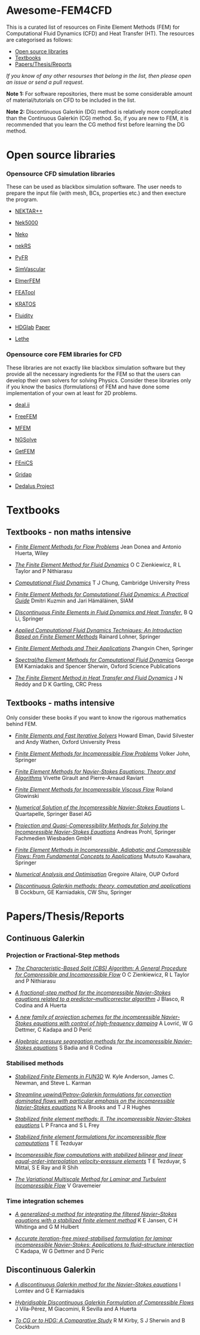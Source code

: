 # Awesome-FEM4CFD

This is a curated list of resources on Finite Element Methods (FEM) for Computational Fluid Dynamics (CFD) and Heat Transfer (HT).
The resources are categorised as follows:
- [Open source libraries](#open-source-libraries)
- [Textbooks](#textbooks)
- [Papers/Thesis/Reports](#papersthesisreports)

*If you know of any other resourses that belong in the list, then please open an issue or send a pull request*.

**Note 1:** For software repositories, there must be some considerable amount of material/tutorials on CFD to be included in the list.

**Note 2:** Discontinuous Galerkin (DG) method is relatively more complicated than the Continuous Galerkin (CG) method. So, if you are new to FEM, it is recommended that you learn the CG method first before learning the DG method.

# Open source libraries

### Opensource CFD simulation libraries
These can be used as blackbox simulation software. The user needs to prepare the input file (with mesh, BCs, properties etc.) and then execture the program.
* [NEKTAR++](https://www.nektar.info/)

* [Nek5000](https://github.com/Nek5000/Nek5000/)

* [Neko](https://github.com/ExtremeFLOW/neko/)

* [nekRS](https://github.com/Nek5000/nekRS)

* [PyFR](https://www.pyfr.org/)

* [SimVascular](https://simvascular.github.io/)

* [ElmerFEM](http://www.elmerfem.org/blog/)

* [FEATool](https://www.featool.com/)

* [KRATOS](https://kratosmultiphysics.github.io/Kratos/)

* [Fluidity](http://fluidityproject.github.io/)

* [HDGlab](https://git.lacan.upc.edu/hybridLab/HDGlab)     [Paper](https://arxiv.org/abs/2009.08805)

* [Lethe](https://lethe-cfd.github.io/lethe/index.html)

### Opensource core FEM libraries for CFD 
These libraries are not exactly like blackbox simulation software but they provide all the necessary ingredients for the FEM so that the users can develop their own solvers for solving Physics. Consider these libraries only if you know the basics (formulations) of FEM and have done some implementation of your own at least for 2D problems.
* [deal.ii](https://www.dealii.org/)

* [FreeFEM](https://freefem.org/)

* [MFEM](https://mfem.org/)

* [NGSolve](https://docu.ngsolve.org/latest/index.html)

* [GetFEM](https://getfem.org/)

* [FEniCS](https://fenicsproject.org/)

* [Gridap](https://gridap.github.io/Gridap.jl/stable/)

* [Dedalus Project](https://dedalus-project.org/)

# Textbooks
## Textbooks - non maths intensive
* [*Finite Element Methods for Flow Problems*](https://onlinelibrary.wiley.com/doi/book/10.1002/0470013826) Jean Donea and Antonio Huerta, Wiley

* [*The Finite Element Method for Fluid Dynamics*](https://www.sciencedirect.com/book/9781856176354/the-finite-element-method-for-fluid-dynamics) O C Zienkiewicz, R L Taylor and P Nithiarasu

* [*Computational Fluid Dynamics*](https://www.cambridge.org/core/books/computational-fluid-dynamics/5C396317EE111C5ED1192FA7F8853944) T J Chung, Cambridge University Press

* [*Finite Element Methods for Computational Fluid Dynamics: A Practical Guide*](https://epubs.siam.org/doi/book/10.1137/1.9781611973617) Dmitri Kuzmin and Jari Hämäläinen, SIAM

* [*Discontinuous Finite Elements in Fluid Dynamics and Heat Transfer*](https://link.springer.com/book/10.1007/1-84628-205-5), B Q Li, Springer

* [*Applied Computational Fluid Dynamics Techniques: An Introduction Based on Finite Element Methods*](https://www.wiley.com/en-us/Applied+Computational+Fluid+Dynamics+Techniques%3A+An+Introduction+Based+on+Finite+Element+Methods%2C+2nd+Edition-p-9780470519073) Rainard Lohner, Springer

* [*Finite Element Methods and Their Applications*](https://link.springer.com/book/10.1007/3-540-28078-2?gclid=CjwKCAjwkaSaBhA4EiwALBgQaAeVix769JTifRwX5UfkxyR2lzyo1AkKy9Vhy3XSPLpGP5hWQpa_vhoCgPYQAvD_BwE) Zhangxin Chen, Springer

* [*Spectral/hp Element Methods for Computational Fluid Dynamics*](https://academic.oup.com/book/7538) George EM Karniadakis and Spencer Sherwin, Oxford Science Publications

* [*The Finite Element Method in Heat Transfer and Fluid Dynamics*](http://ftp.demec.ufpr.br/disciplinas/TM144/Aulas-e-mat-apoio/3rd-Edition-J.N-Reddy-The%20finite%20element%20method%20in%20heat%20transfer%20and%20fluid%20dynamics.pdf) J N Reddy and D K Gartling, CRC Press




## Textbooks - maths intensive
Only consider these books if you want to know the rigorous mathematics behind FEM.
* [*Finite Elements and Fast Iterative Solvers*](https://academic.oup.com/book/27915) Howard Elman, David Silvester and Andy Wathen, Oxford University Press

* [*Finite Element Methods for Incompressible Flow Problems*](https://link.springer.com/book/10.1007/978-3-319-45750-5) Volker John, Springer

* [*Finite Element Methods for Navier-Stokes Equations: Theory and Algorithms*](https://link.springer.com/book/10.1007/978-3-642-61623-5) Vivette Girault and Pierre-Arnaud Raviart

* [*Finite Element Methods for Incompressible Viscous Flow*](https://www.sciencedirect.com/science/article/abs/pii/S1570865903090033) Roland Glowinski

* [*Numerical Solution of the Incompressible Navier-Stokes Equations*](https://link.springer.com/book/10.1007/978-3-0348-8579-9) L. Quartapelle, Springer Basel AG

* [*Projection and Quasi-Compressibility Methods for Solving the Incompressible Navier-Stokes Equations*](https://link.springer.com/book/10.1007/978-3-663-11171-9) Andreas Prohl, Springer Fachmedien Wiesbaden GmbH

* [*Finite Element Methods in Incompressible, Adiabatic and Compressible Flows: From Fundamental Concepts to Applications*](https://link.springer.com/book/10.1007/978-4-431-55450-9) Mutsuto Kawahara, Springer

* [*Numerical Analysis and Optimisation*](https://global.oup.com/academic/product/numerical-analysis-and-optimization-9780199205226?cc=us&lang=en&) Gregoire Allaire, OUP Oxford

* [*Discontinuous Galerkin methods: theory, computation and applications*](https://link.springer.com/book/10.1007/978-3-642-59721-3) B Cockburn, GE Karniadakis, CW Shu, Springer

# Papers/Thesis/Reports
## Continuous Galerkin

### Projection or Fractional-Step methods

* [*The Characteristic-Based Split (CBS) Algorithm: A General Procedure for Compressible and Incompressible Flow*](https://www.sciencedirect.com/science/article/pii/B9781856176354000030?via%3Dihub) O C Zienkiewicz, R L Taylor and P Nithiarasu


* [*A fractional-step method for the incompressible Navier–Stokes equations related to a predictor–multicorrector algorithm*](https://core.ac.uk/download/pdf/296524171.pdf) J Blasco, R Codina and A Huerta

* [*A new family of projection schemes for the incompressible Navier-Stokes equations with control of high-frequency damping*](https://www.sciencedirect.com/science/article/pii/S0045782518302494?via%3Dihub) A Lovrić, W G Dettmer, C Kadapa and D Perić

* [*Algebraic pressure segregation methods for the incompressible Navier-Stokes equations*](https://link.springer.com/article/10.1007/BF03024946) S Badia and R Codina



### Stabilised methods

* [*Stabilized Finite Elements in FUN3D*](https://ntrs.nasa.gov/api/citations/20170001235/downloads/20170001235.pdf)  W. Kyle Anderson, James C. Newman, and Steve L. Karman

* [*Streamline upwind/Petrov-Galerkin formulations for convection dominated flows with particular emphasis on the incompressible Navier-Stokes equations*](https://doi.org/10.1016/0045-7825(82)90071-8) N A Brooks and T J R Hughes

* [*Stabilized finite element methods: II. The incompressible Navier-Stokes equations*](https://www.sciencedirect.com/science/article/pii/004578259290041H) L P Franca and S L Frey

* [*Stabilized finite element formulations for incompressible flow computations*](https://www.sciencedirect.com/science/article/abs/pii/S0065215608701534) T E Tezduyar

* [*Incompressible flow computations with stabilized bilinear and linear equal-order-interpolation velocity-pressure elements*](https://www.sciencedirect.com/science/article/pii/0045782592901416) T E Tezduyar, S Mittal, S E Ray and R Shih


* [*The Variational Multiscale Method for Laminar and Turbulent Incompressible Flow*](https://d-nb.info/970314418/34) V Gravemeier


### Time integration schemes

* [*A generalized-α method for integrating the filtered Navier–Stokes equations with a stabilized finite element method*](https://www.sciencedirect.com/science/article/pii/S0045782500002036) K E Jansen, C H Whitinga and G M Hulbert

* [*Accurate iteration-free mixed-stabilised formulation for laminar incompressible Navier-Stokes: Applications to fluid–structure interaction*](https://www.sciencedirect.com/science/article/pii/S0889974619309612) C Kadapa, W G Dettmer and D Peric



## Discontinuous Galerkin

* [*A discontinuous Galerkin method for the Navier–Stokes equations*](https://onlinelibrary.wiley.com/doi/abs/10.1002/%28SICI%291097-0363%2819990315%2929%3A5%3C587%3A%3AAID-FLD805%3E3.0.CO%3B2-K) I Lomtev and G E Karniadakis

* [*Hybridisable Discontinuous Galerkin Formulation of Compressible Flows*](https://link.springer.com/article/10.1007/s11831-020-09508-z) J Vila-Pérez, M Giacomini, R Sevilla and A Huerta


* [*To CG or to HDG: A Comparative Study*](https://link.springer.com/article/10.1007/s10915-011-9501-7) R M Kirby, S J Sherwin and B Cockburn 
